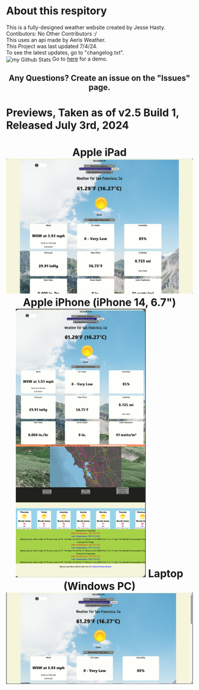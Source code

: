 <h1 class="title">About this respitory</h1>
  <div class="info">This is a fully-designed weather website created by Jesse Hasty.</div>
  <div class="contibutors">
    Contibutors:  
    No Other Contributors :/</div> 
  <div class="info">This uses an api made by Aeris Weather.</div>
  <div class="info">This Project was last updated 7/4/24.</div>
  <div class="info">To see the latest updates, go to "changelog.txt".</div>
<img align="center" src="https://github-readme-stats.vercel.app/api?username=JesseWx2011&include_all_commits=true&count_private=true&show_icons=true&line_height=20&title_color=2B5BBD&icon_color=1124BB&text_color=A1A1A1&bg_color=0,000001,130F40" alt="my Github Stats"/>
Go to <a href="https://drive.google.com/file/d/1Wft1JEjsMZ_UdUvqw4yiDK1jXy4fm_-/view">here</a> for a demo. 
<h2 align="center">Any Questions? Create an issue on the "Issues" page.</h2>
<h1>Previews, Taken as of v2.5 Build 1, Released July 3rd, 2024<h1>
<div align="center">
Apple iPad
<img src="iPad.png"></img>
Apple iPhone (iPhone 14, 6.7")
<img src="iPhone.png"></img>
Laptop (Windows PC)
<img src="Windows PC.png"></img>
</div>
